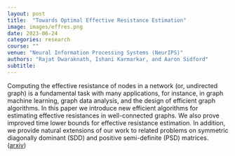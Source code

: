 ```yaml
---
layout: post
title:  "Towards Optimal Effective Resistance Estimation"
image: images/effres.png
date: 2023-06-24
categories: research
course: ""  
venue: "Neural Information Processing Systems (NeurIPS)"
authors: "Rajat Dwaraknath, Ishani Karmarkar, and Aaron Sidford"
subtitle:
---
```

Computing the effective resistance of nodes in a network (or, undirected graph) is a fundamental task with many applications, for instance, in graph machine learning, graph data analysis, and the design of efficient graph algorithms. In this paper we introduce new efficient algorithms for estimating effective resistances in well-connected graphs. We also prove improved time lower bounds for effective resistance estimation. In addition, we provide natural extensions
of our work to related problems on symmetric diagonally dominant (SDD) and
positive semi-definite (PSD) matrices. (<a href="https://arxiv.org/abs/2306.14820">arxiv</a>)

